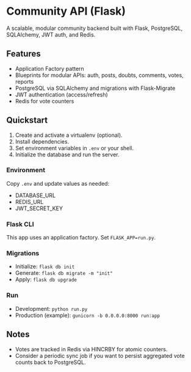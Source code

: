 # Community API (Flask)

A scalable, modular community backend built with Flask, PostgreSQL, SQLAlchemy, JWT auth, and Redis.

## Features
- Application Factory pattern
- Blueprints for modular APIs: auth, posts, doubts, comments, votes, reports
- PostgreSQL via SQLAlchemy and migrations with Flask-Migrate
- JWT authentication (access/refresh)
- Redis for vote counters

## Quickstart

1. Create and activate a virtualenv (optional).
2. Install dependencies.
3. Set environment variables in `.env` or your shell.
4. Initialize the database and run the server.

### Environment
Copy `.env` and update values as needed:

- DATABASE_URL
- REDIS_URL
- JWT_SECRET_KEY

### Flask CLI

This app uses an application factory. Set `FLASK_APP=run.py`.

### Migrations

- Initialize: `flask db init`
- Generate: `flask db migrate -m "init"`
- Apply: `flask db upgrade`

### Run

- Development: `python run.py`
- Production (example): `gunicorn -b 0.0.0.0:8000 run:app`

## Notes
- Votes are tracked in Redis via HINCRBY for atomic counters.
- Consider a periodic sync job if you want to persist aggregated vote counts back to PostgreSQL.
